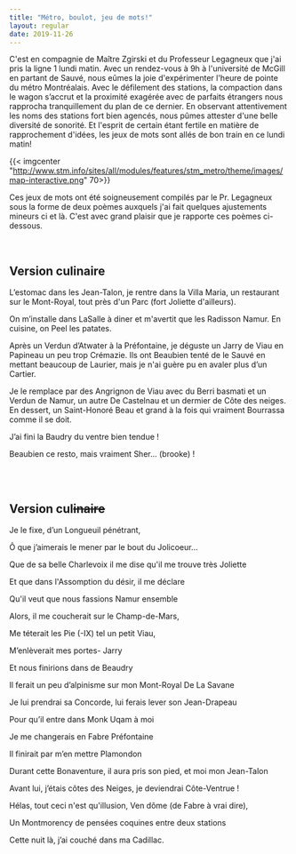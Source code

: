 ```yaml
---
title: "Métro, boulot, jeu de mots!"
layout: regular
date: 2019-11-26
---
```


C'est en compagnie de Maître Zgirski et du Professeur Legagneux que j'ai pris la
ligne 1 lundi matin. Avec un rendez-vous à 9h à l'université de McGill en
partant de Sauvé, nous eûmes la joie d'expérimenter l'heure de pointe du métro
Montréalais. Avec le défilement des stations, la compaction dans le wagon
s’accrut et la proximité exagérée avec de parfaits étrangers nous rapprocha
tranquillement du plan de ce dernier. En observant attentivement les noms des
stations fort bien agencés, nous pûmes attester d'une belle diversité de
sonorité. Et l'esprit de certain étant fertile en matière de rapprochement
d'idées, les jeux de mots sont allés de bon train en ce lundi matin!


{{< imgcenter "http://www.stm.info/sites/all/modules/features/stm_metro/theme/images/map-interactive.png" 70>}}


Ces jeux de mots ont été soigneusement compilés par le Pr. Legagneux sous la
forme de deux poèmes auxquels j'ai fait quelques ajustements mineurs ci et là.
C'est avec grand plaisir que je rapporte ces poèmes ci-dessous.  

<br>

## Version culinaire


<div class="jeudmots">
<p>L’estomac dans les <span class="underline1">Jean-Talon</span>, je rentre dans la <span class="underline1">Villa Maria</span>, un restaurant sur le <span class="underline1">Mont-Royal</span>, tout près d'un <span class="underline2">Parc</span> (fort <span class="underline3">Joliette</span> d'ailleurs).</p>

<p>
On m’installe dans <span class="underline3">LaSalle</span> à diner et m'avertit que les <span class="underline3">Radisson</span> <span class="underline1">Namur</span>. En cuisine, on <span class="underline3">Peel</span> les patates.
</p>

<p>
Après un <span class="underline3">Verdun</span> d’<span class="underline3">Atwater</span> à la <span class="underline3">Préfontaine</span>, je déguste un <span class="underline1">Jarry</span> de <span class="underline3">Viau</span> en <span class="underline3">Papineau</span> un peu trop <span class="underline1">Crémazie</span>.
Ils ont <span class="underline1">Beaubien</span> tenté de le <span class="underline1">Sauvé</span> en mettant beaucoup de <span class="underline1">Laurier</span>, mais je n'ai guère pu en avaler plus d’un <span class="underline1">Cartier</span>.
</p>

<p>
Je le remplace par des <span class="underline3">Angrignon</span> de <span class="underline3">Viau</span> avec du <span class="underline1">Berri</span> basmati et un <span class="underline3">Verdun</span> de <span class="underline1">Namur</span>, un autre <span class="underline2">De Castelnau</span> et un dermier de <span class="underline3">Côte des neiges</span>.
En dessert, un Saint-<span class="underline3">Honoré Beau et grand</span> à la fois qui vraiment <span class="underline1">Bourrassa</span> comme il se doit.
</p>

<p>
J’ai fini la <span class="underline3">Baudry</span> du ventre bien tendue !
</p>

<p>
<span class="underline1">Beaubien</span> ce resto, mais vraiment <span class="underline1">Sher... (brooke)</span> !
</p>

</div>

<br><br>


## Version cul~~inaire~~

<div class="jeudmots">

<p>
Je le fixe, d’un <span class="underline4">Longueuil</span> pénétrant,
</p>

<p>
Ô que j’aimerais le mener par le bout du <span class="underline2">Jolicoeur</span>...
</p>

<p>
Que de sa belle <span class="underline3">Charlevoix</span> il me dise qu'il me trouve très <span class="underline2">Joliette</span>
</p>

<p>
Et que dans l'<span class="underline3">Assomption</span> du désir, il me déclare
</p>

<p>
Qu'il veut que nous fassions <span class="underline1">Namur</span> ensemble
</p>


<p>
Alors, il me coucherait sur le <span class="underline1">Champ-de-Mars</span>,
</p>

<p>
Me téterait les <span class="underline3">Pie (-IX)</span> tel un petit <span class="underline2">Viau</span>,
</p>

<p>
M’enlèverait mes portes- <span class="underline1">Jarry</span>
</p>

<p>
Et nous finirions dans de <span class="underline3">Beaudry</span>
</p>

<p>
Il ferait un peu d’alpinisme sur mon <span class="underline1">Mont-Royal</span> <span class="underline1">De La Savane</span>
</p>

<p>
Je lui prendrai sa <span class="underline1">Concorde</span>, lui ferais lever son <span class="underline4">Jean-Drapeau</span>
</p>

<p>
Pour qu’il entre dans <span class="underline2">Monk</span> <span class="underline3">Uqam</span> à moi
</p>

<p>
Je me changerais en <span class="underline1">Fabre</span> <span class="underline2">Préfontaine</span>
</p>

<p>
Il finirait par m’en mettre <span class="underline1">Plamondon</span>
</p>

<p>
Durant cette <span class="underline1">Bonaventure</span>, il aura pris son pied, et moi mon <span class="underline1">Jean-Talon</span>
</p>

<p>
Avant lui, j’étais <span class="underline3">côtes des Neiges</span>, je deviendrai <span class="underline3">Côte-Ventrue</span> !
</p>

<p>
Hélas, tout ceci n'est qu'illusion, <span class="underline1">Ven dôme</span> (de <span class="underline1">Fabre</span> à vrai dire),
</p>

<p>
Un <span class="underline1">Montmorency</span> de pensées coquines entre deux stations
</p>

<p>
Cette nuit là, j’ai couché dans ma <span class="underline2">Cadillac</span>.
</p>

</div>